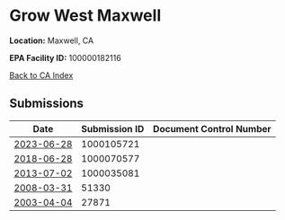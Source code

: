 # Grow West Maxwell

**Location:** Maxwell, CA

**EPA Facility ID:** 100000182116

[Back to CA Index](../../index.md)

## Submissions

| Date | Submission ID | Document Control Number |
|------|--------------|-------------------------|
| [2023-06-28](submissions/1000105721.md) | 1000105721 |  |
| [2018-06-28](submissions/1000070577.md) | 1000070577 |  |
| [2013-07-02](submissions/1000035081.md) | 1000035081 |  |
| [2008-03-31](submissions/51330.md) | 51330 |  |
| [2003-04-04](submissions/27871.md) | 27871 |  |
